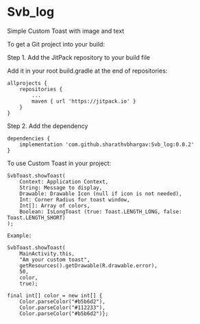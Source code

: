 # Svb_log

Simple Custom Toast with image and text

To get a Git project into your build:

Step 1. Add the JitPack repository to your build file

Add it in your root build.gradle at the end of repositories:

	allprojects {
		repositories {
			...
			maven { url 'https://jitpack.io' }
		}
	}
  
Step 2. Add the dependency

	dependencies {
	 	implementation 'com.github.sharathvbhargav:Svb_log:0.0.2'
	}
	
To use Custom Toast in your project:

	SvbToast.showToast(
		Context: Application Context,
		String: Message to display,
		Drawable: Drawable Icon (null if icon is not needed),
		Int: Corner Radius for toast window,
		Int[]: Array of colors,
		Boolean: IsLongToast (true: Toast.LENGTH_LONG, false: Toast.LENGTH_SHORT) 
	);
		
	Example:
	
	SvbToast.showToast(
		MainActivity.this,
		"Am your custom toast",
		getResources().getDrawable(R.drawable.error),
		50,
		color,
		true);
		
	final int[] color = new int[] {
		Color.parseColor("#b5b6d2"),
		Color.parseColor("#112233"),
		Color.parseColor("#b5b6d2")};
